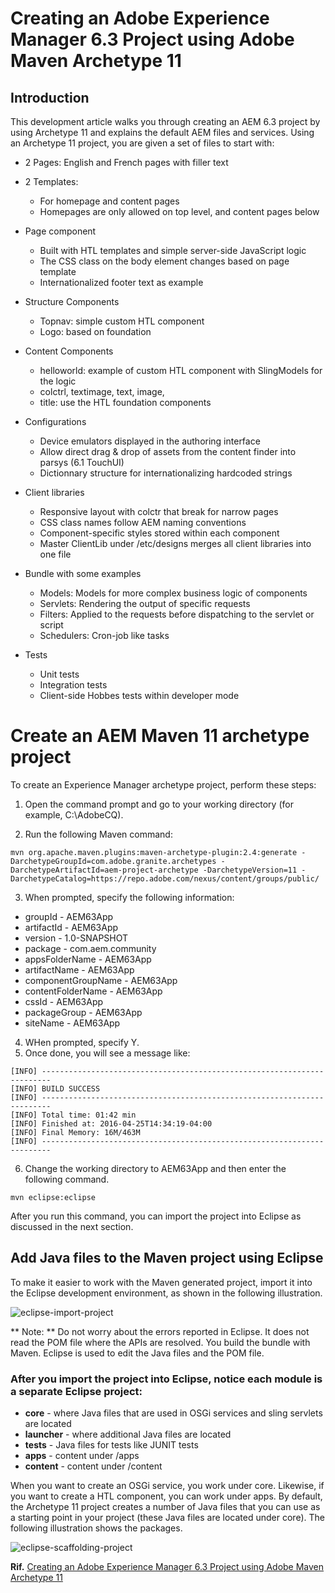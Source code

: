 # Creating an Adobe Experience Manager 6.3 Project using Adobe Maven Archetype 11
## Introduction
This development article walks you through creating an AEM 6.3 project by using Archetype 11 and explains the default AEM files and services. Using an Archetype 11 project, you are given a set of files to start with:

* 2 Pages: English and French pages with filler text

* 2 Templates: 
  * For homepage and content pages
  * Homepages are only allowed on top level, and content pages below

* Page component
  * Built with HTL templates and simple server-side JavaScript logic
  * The CSS class on the body element changes based on page template
  * Internationalized footer text as example

* Structure Components
  * Topnav: simple custom HTL component
  * Logo: based on foundation

* Content Components
  * helloworld: example of custom HTL component with SlingModels for the logic 
  * colctrl, textimage, text, image,
  * title: use the HTL foundation components

* Configurations
  * Device emulators displayed in the authoring interface
  * Allow direct drag & drop of assets from the content finder into parsys (6.1 TouchUI)
  * Dictionnary structure for internationalizing hardcoded strings

* Client libraries
  * Responsive layout with colctr that break for narrow pages
  * CSS class names follow AEM naming conventions
  * Component-specific styles stored within each component
  * Master ClientLib under /etc/designs merges all client libraries into one file

* Bundle with some examples
  * Models: Models for more complex business logic of components
  * Servlets: Rendering the output of specific requests
  * Filters: Applied to the requests before dispatching to the servlet or script
  * Schedulers: Cron-job like tasks

* Tests
  * Unit tests
  * Integration tests
  * Client-side Hobbes tests within developer mode

# Create an AEM Maven 11 archetype project
To create an Experience Manager archetype project, perform these steps:

1. Open the command prompt and go to your working directory (for example, C:\AdobeCQ).

2. Run the following Maven command:
```
mvn org.apache.maven.plugins:maven-archetype-plugin:2.4:generate -DarchetypeGroupId=com.adobe.granite.archetypes -DarchetypeArtifactId=aem-project-archetype -DarchetypeVersion=11 -DarchetypeCatalog=https://repo.adobe.com/nexus/content/groups/public/
```
3. When prompted, specify the following information:
* groupId - AEM63App
* artifactId - AEM63App
* version - 1.0-SNAPSHOT
* package - com.aem.community
* appsFolderName - AEM63App
* artifactName - AEM63App
* componentGroupName - AEM63App
* contentFolderName - AEM63App
* cssId - AEM63App
* packageGroup - AEM63App
* siteName - AEM63App

4. WHen prompted, specify Y.
5. Once done, you will see a message like:
```
[INFO] ------------------------------------------------------------------------
[INFO] BUILD SUCCESS
[INFO] ------------------------------------------------------------------------
[INFO] Total time: 01:42 min
[INFO] Finished at: 2016-04-25T14:34:19-04:00
[INFO] Final Memory: 16M/463M
[INFO] ------------------------------------------------------------------------
```
6. Change the working directory to AEM63App and then enter the following command.
```
mvn eclipse:eclipse
```
After you run this command, you can import the project into Eclipse as discussed in the next section.

## Add Java files to the Maven project using Eclipse
To make it easier to work with the Maven generated project, import it into the Eclipse development environment, as shown in the following illustration.

![eclipse-import-project](https://helpx.adobe.com/content/dam/help/en/experience-manager/using/maven_arch11/_jcr_content/main-pars/image_915987931/project.png)

** Note: ** Do not worry about the errors reported in Eclipse. It does not read the POM file where the APIs are resolved. You build the bundle with Maven. Eclipse is used to edit the Java files and the POM file.

### After you import the project into Eclipse, notice each module is a separate Eclipse project:

* **core** - where Java files that are used in OSGi services and sling servlets are located
* **launcher** - where additional Java files are located
* **tests** - Java files for tests like JUNIT tests
* **apps** - content under /apps
* **content** - content under /content

When you want to create an OSGi service, you work under core. Likewise, if you want to create a HTL component, you can work under apps.
By default, the Archetype 11 project creates a number of Java files that you can use as a starting point in your project (these Java files are located under core).
The following illustration shows the packages.

![eclipse-scaffolding-project](https://helpx.adobe.com/content/dam/help/en/experience-manager/using/maven_arch11/_jcr_content/main-pars/image_215937034/java.png)

**Rif.** [Creating an Adobe Experience Manager 6.3 Project using Adobe Maven Archetype 11](https://helpx.adobe.com/experience-manager/using/maven_arch11.html)
